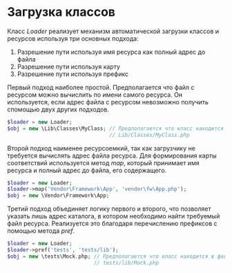 # Загрузка классов

Класс _Loader_ реализует механизм автоматической загрузки классов и ресурсов 
используя три основных подхода:

1. Разрешение пути используя имя ресурса как полный адрес до файла
2. Разрешение пути используя карту
3. Разрешение пути используя префикс

Первый подход наиболее простой. Предполагается что файл с ресурсом можно 
вычислить по имени самого ресурса. Он используется, если адрес файла с ресурсом 
невозможно получить спомощью двух других подходов.

```php
$loader = new Loader;
$obj = new \Lib\Classes\MyClass; // Предполагается что класс находится в файле
                                 // Lib/Classes/MyClass.php
```

Второй подход наименее ресурсоемкий, так как загрузчику не требуется вычислять 
адрес файла ресурса. Для формирования карты соответствий используется метод 
_map_, который принимает имя ресурса и полный адрес до файла, его содержащего.

```php
$loader = new Loader;
$loader->map('Vendor\Framework\App', 'vendor\fw\App.php');
$obj = new \Vendor\Framework\App;
```

Третий подход объединяет логику первого и второго, что позволяет указать лишь 
адрес каталога, в котором необходимо найти требуемый файл ресурса. Реализуется 
это благодаря перечислению префиксов с помощью метода _pref_.

```php
$loader = new Loader;
$loader->pref('tests', 'tests/lib');
$obj = new \tests\Mock.php; // Предполагается что класс находится в файле
                            // tests/lib/Mock.php
```
